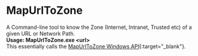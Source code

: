 # MapUrlToZone
A Command-line tool to know the Zone (Internet, Intranet, Trusted etc) of a given URL or Network Path.\
**Usage: MapUrlToZone.exe \<url\>**\
This essentially calls the [MapUrlToZone Windows API](https://learn.microsoft.com/en-us/previous-versions/windows/internet-explorer/ie-developer/platform-apis/ms537133(v=vs.85)){:target="_blank"}.
